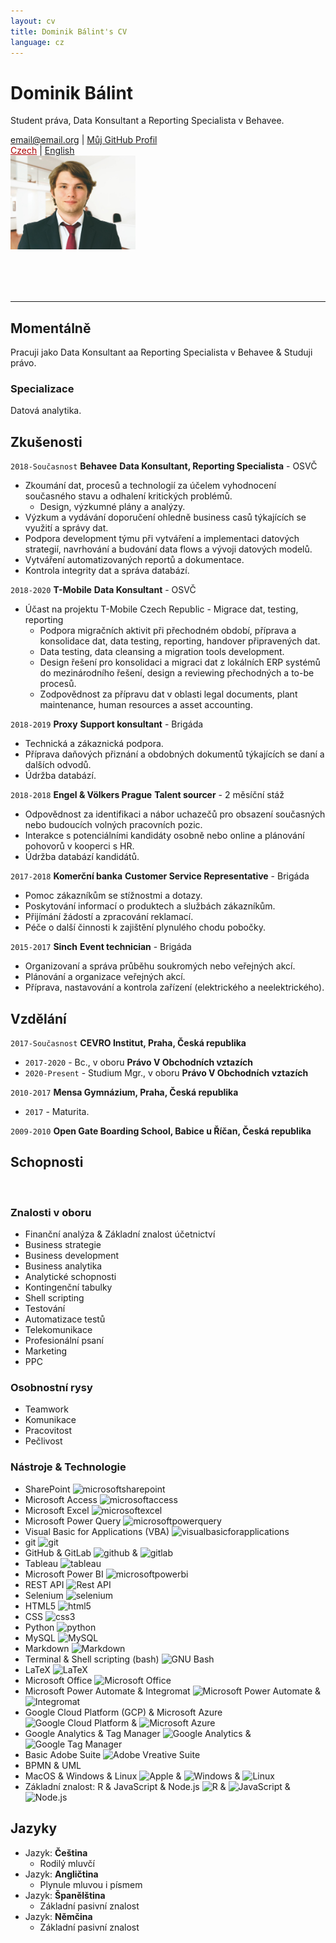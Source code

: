 ```yaml
---
layout: cv
title: Dominik Bálint's CV
language: cz
---
```


<div class="fixed">

<h1>Dominik Bálint</h1>
<p>Student práva, Data Konsultant a Reporting Specialista v Behavee.</p>

<div id="webaddress">
<a href="email@email.cz">email@email.org</a>
| <a href="https://github.com/Dominik-97">Můj GitHub Profil</a> <br>
<a href="index_cz.html" style="color: #AA0000;">Czech</a>
| <a href="index.html">English</a>
</div>

<div class="topcorner">
<img src="assets/Me.png" alt="Picture of me" style="width:200px;"/>
</div>

<hr style="margin-top: 80px;">

</div>

## Momentálně

Pracuji jako Data Konsultant aa Reporting Specialista v Behavee & Studuji právo.

### Specializace

Datová analytika.


## Zkušenosti
`2018-Současnost` __Behavee__ **Data Konsultant, Reporting Specialista** - OSVČ <br>

- Zkoumání dat, procesů a technologií za účelem vyhodnocení současného stavu a odhalení kritických problémů.
  - Design, výzkumné plány a analýzy.
- Výzkum a vydávání doporučení ohledně business casů týkajících se využití a správy dat.
- Podpora development týmu při vytváření a implementaci datových strategií, navrhování a budování data flows a vývoji datových modelů.
- Vytváření automatizovaných reportů a dokumentace.
- Kontrola integrity dat a správa databází.

`2018-2020` __T-Mobile__ **Data Konsultant** - OSVČ <br>

- Účast na projektu T-Mobile Czech Republic - Migrace dat, testing, reporting
  - Podpora migračních aktivit při přechodném období, příprava a konsolidace dat, data testing, reporting, handover připravených dat.
  - Data testing, data cleansing a migration tools development.
  - Design řešení pro konsolidaci a migraci dat z lokálních ERP systémů do mezinárodního řešení, design a reviewing přechodných a to-be procesů.
  - Zodpovědnost za přípravu dat v oblasti legal documents, plant maintenance, human resources a asset accounting.

`2018-2019` __Proxy__ **Support konsultant** - Brigáda <br>

- Technická a zákaznická podpora.
- Příprava daňových přiznání a obdobných dokumentů týkajících se daní a dalších odvodů.
- Údržba databází.

`2018-2018` __Engel & Völkers Prague__ **Talent sourcer** - 2 měsíční stáž <br>

- Odpovědnost za identifikaci a nábor uchazečů pro obsazení současných nebo budoucích volných pracovních pozic.
- Interakce s potenciálními kandidáty osobně nebo online a plánování pohovorů v kooperci s HR.
- Údržba databází kandidátů.

`2017-2018` __Komerční banka__ **Customer Service Representative** - Brigáda <br>

- Pomoc zákazníkům se stížnostmi a dotazy.
- Poskytování informací o produktech a službách zákazníkům.
- Přijímání žádostí a zpracování reklamací.
- Péče o další činnosti k zajištění plynulého chodu pobočky.

`2015-2017` __Sinch__ **Event technician** - Brigáda <br>

- Organizovaní a správa průběhu soukromých nebo veřejných akcí.
- Plánování a organizace veřejných akcí.
- Příprava, nastavování a kontrola zařízení (elektrického a neelektrického).


## Vzdělání

`2017-Současnost`
__CEVRO Institut, Praha, Česká republika__ <br>
- `2017-2020` - Bc., v oboru __Právo V Obchodních vztazích__ <br>
- `2020-Present` - Studium Mgr., v oboru __Právo V Obchodních vztazích__ <br>

`2010-2017`
__Mensa Gymnázium, Praha, Česká republika__ <br>
- `2017` - Maturita. <br>

`2009-2010`
__Open Gate Boarding School, Babice u Říčan, Česká republika__ <br>


## Schopnosti

&nbsp;
&nbsp;
&nbsp;

### Znalosti v oboru

- Finanční analýza & Základní znalost účetnictví
- Business strategie
- Business development
- Business analytika
- Analytické schopnosti
- Kontingenční tabulky
- Shell scripting
- Testování
- Automatizace testů
- Telekomunikace
- Profesionální psaní
- Marketing
- PPC


### Osobnostní rysy

- Teamwork
- Komunikace
- Pracovitost
- Pečlivost


### Nástroje & Technologie

- SharePoint <img alt="microsoftsharepoint" src="https://simpleicons.org/icons/microsoftsharepoint.svg" width="15px">
- Microsoft Access <img alt="microsoftaccess" src="https://simpleicons.org/icons/microsoftaccess.svg" width="15px">
- Microsoft Excel <img alt="microsoftexcel" src="https://simpleicons.org/icons/microsoftexcel.svg" width="15px">
- Microsoft Power Query <img alt="microsoftpowerquery" src="https://simpleicons.org/icons/microsoft.svg" width="15px">
- Visual Basic for Applications (VBA) <img alt="visualbasicforapplications" src="https://cdn3.iconfinder.com/data/icons/flat-design-spreadsheet-set-5/24/macros-vba-512.png" width="15px">
- git <img alt="git" src="https://simpleicons.org/icons/git.svg" width="15px">
- GitHub & GitLab <img alt="github" src="https://simpleicons.org/icons/github.svg" width="15px"> & <img alt="gitlab" src="https://simpleicons.org/icons/gitlab.svg" width="15px">
- Tableau <img alt="tableau" src="https://simpleicons.org/icons/tableau.svg" width="15px">
- Microsoft Power BI <img alt="microsoftpowerbi" src="https://simpleicons.org/icons/powerbi.svg" width="15px">
- REST API <img alt="Rest API" src="https://img.icons8.com/ios/64/000000/api-settings.png" width="15px">
- Selenium <img alt="selenium" src="https://img.icons8.com/wired/64/000000/selenium-test-automation.png" width="15px">
- HTML5 <img alt="html5" src="https://simpleicons.org/icons/html5.svg" width="15px">
- CSS <img alt="css3" src="https://simpleicons.org/icons/css3.svg" width="15px">
- Python <img alt="python" src="https://simpleicons.org/icons/python.svg" width="15px">
- MySQL <img alt="MySQL" src="https://simpleicons.org/icons/mysql.svg" width="15px">
- Markdown <img alt="Markdown" src="https://simpleicons.org/icons/markdown.svg" width="15px">
- Terminal & Shell scripting (bash) <img alt="GNU Bash" src="https://simpleicons.org/icons/gnubash.svg" width="15px">
- LaTeX <img alt="LaTeX" src="https://simpleicons.org/icons/latex.svg" width="15px">
- Microsoft Office <img alt="Microsoft Office" src="https://simpleicons.org/icons/microsoftoffice.svg" width="15px">
- Microsoft Power Automate & Integromat <img alt="Microsoft Power Automate" src="https://img.icons8.com/fluent/48/000000/microsoft-power-automate-2020.png" width="15px"> & <img alt="Integromat" src="https://images.saasworthy.com/integromat_1954_logo_1576566957_wkfxu.png" width="15px">
- Google Cloud Platform (GCP) & Microsoft Azure <img alt="Google Cloud Platform" src="https://simpleicons.org/icons/googlecloud.svg" width="15px"> & <img alt="Microsoft Azure" src="https://simpleicons.org/icons/microsoftazure.svg" width="15px">
- Google Analytics & Tag Manager <img alt="Google Analytics" src="https://simpleicons.org/icons/googleanalytics.svg" width="15px"> & <img alt="Google Tag Manager" src="https://simpleicons.org/icons/googletagmanager.svg" width="15px">
- Basic Adobe Suite <img alt="Adobe Vreative Suite" src="https://simpleicons.org/icons/adobe.svg" width="15px">
- BPMN & UML
- MacOS & Windows & Linux <img alt="Apple" src="https://simpleicons.org/icons/apple.svg" width="15px"> & <img alt="Windows" src="https://simpleicons.org/icons/windows.svg" width="15px"> & <img alt="Linux" src="https://simpleicons.org/icons/linux.svg" width="15px">
- Základní znalost: R & JavaScript & Node.js <img alt="R" src="https://simpleicons.org/icons/r.svg" width="15px"> & <img alt="JavaScript" src="https://simpleicons.org/icons/javascript.svg" width="15px"> & <img alt="Node.js" src="https://simpleicons.org/icons/node-dot-js.svg" width="15px">


## Jazyky

- Jazyk: **Čeština**
  - Rodilý mluvčí
- Jazyk: **Angličtina**
  - Plynule mluvou i písmem
- Jazyk: **Španělština**
  - Základní pasivní znalost
- Jazyk: **Němčina**
  - Základní pasivní znalost


<!-- ### Patička

Naposledy updatováno: Prosinec 2020 -->

<!-- Ikonky od Flaticon/Shield.io/Simpleicons pokud nejsou z těchto zdrojů, tak jsou od

https://icons8.com/icon/55497/rest-api NEBO jsou použity obrázky naleznuté přes Google Image Search, licence je prověřena NEBO je použit Adobe Icons jako součást Creative Cloudu -->


